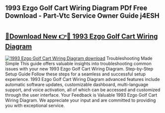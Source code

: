 ## 1993 Ezgo Golf Cart Wiring Diagram PDf Free Download - Part-Vtc Service Owner Guide j4ESH

# <h2><a href="http://dfj9ba.blite.top/?on=1993+Ezgo+Golf+Cart+Wiring+Diagram">🔗Download New 👉🔴 1993 Ezgo Golf Cart Wiring Diagram</a></h2>

[![1993 Ezgo Golf Cart Wiring Diagram download](https://i.imgur.com/lujVjoI.png)](http://dfj9ba.blite.top/?on=1993+Ezgo+Golf+Cart+Wiring+Diagram)
Troubleshooting Made Simple This guide offers valuable insights into troubleshooting common issues with your new 1993 Ezgo Golf Cart Wiring Diagram. Step-by-Step Setup Guide Follow these steps for a seamless and successful setup experience. 1993 Ezgo Golf Cart Wiring Diagram advanced features include automatic software updates, customizable dashboard, multi-language support, and voice activation, all of which can be accessed and customized through the user interface. Your Feedback is Valuable 1993 Ezgo Golf Cart Wiring Diagram. We appreciate your input and are committed to providing you with exceptional service.
